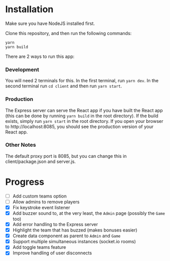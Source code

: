 # Installation

Make sure you have NodeJS installed first.

Clone this repository, and then run the following commands:
```
yarn
yarn build
```

There are 2 ways to run this app:

### Development
You will need 2 terminals for this. In the first terminal, run ```yarn dev```. In the second terminal run ```cd client``` and then run ```yarn start```.

### Production
The Express server can serve the React app if you have built the React app (this can be done by running ```yarn build``` in the root directory). If the build exists, simply run ```yarn start``` in the root directory. If you open your browser to http://localhost:8085, you should see the production version of your React app.

### Other Notes
The default proxy port is 8085, but you can change this in client/package.json and server.js.

# Progress
- [ ] Add custom teams option
- [ ] Allow admins to remove players
- [x] Fix keystroke event listener
- [x] Add buzzer sound to, at the very least, the ```Admin``` page (possibly the ```Game``` too)
- [x] Add error handling to the Express server
- [x] Highlight the team that has buzzed (makes bonuses easier)
- [x] Create data component as parent to ```Admin``` and ```Game```
- [x] Support multiple simultaneous instances (socket.io rooms)
- [x] Add toggle teams feature
- [x] Improve handling of user disconnects